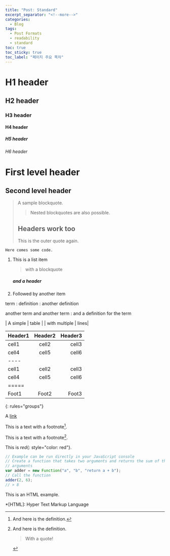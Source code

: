 ```yaml
---
title: "Post: Standard"
excerpt_separator: "<!--more-->"
categories:
  - Blog
tags:
  - Post Formats
  - readability
  - standard
toc: true
toc_sticky: true
toc_label: "페이지 주요 목차"
---
```


# H1 header

## H2 header

### H3 header

#### H4 header

##### H5 header

###### H6 header

First level header
==================

Second level header
-------------------

> A sample blockquote.
>
> >Nested blockquotes are
> >also possible.
>
> ## Headers work too
> This is the outer quote again.

~~~~~~~~
Here comes some code.
~~~~~~~~

1. This is a list item
    > with a blockquote
    ##### and a header

2. Followed by another item

term
: definition
: another definition

another term
and another term
: and a definition for the term

| A simple | table |
| with multiple | lines|

| Header1 | Header2 | Header3 |
|:--------|:-------:|--------:|
| cell1   | cell2   | cell3   |
| cell4   | cell5   | cell6   |
|----
| cell1   | cell2   | cell3   |
| cell4   | cell5   | cell6   |
|=====
| Foot1   | Foot2   | Foot3
{: rules="groups"}

A [link](http://kramdown.gettalong.org)

This is a text with a
footnote[^1].

[^1]: And here is the definition.

This is a text with a
footnote[^2].

[^2]:
    And here is the definition.

    > With a quote!

This is *red*{: style="color: red"}.

~~~js
// Example can be run directly in your JavaScript console
// Create a function that takes two arguments and returns the sum of those
// arguments
var adder = new Function("a", "b", "return a + b");
// Call the function
adder(2, 6);
// > 8
~~~

This is an HTML
example.

*[HTML]: Hyper Text Markup Language